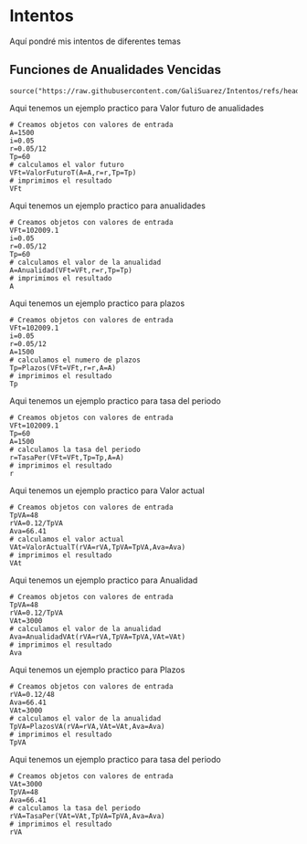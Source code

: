 # Intentos
Aquí pondré mis intentos de diferentes temas

## Funciones de Anualidades Vencidas
```
source("https://raw.githubusercontent.com/GaliSuarez/Intentos/refs/heads/main/FuncionesAnualidadVencida%20(6).R")
```
Aqui tenemos un ejemplo practico para Valor futuro de anualidades
```
# Creamos objetos con valores de entrada
A=1500
i=0.05
r=0.05/12
Tp=60
# calculamos el valor futuro
VFt=ValorFuturoT(A=A,r=r,Tp=Tp)
# imprimimos el resultado
VFt
```
Aqui tenemos un ejemplo practico para anualidades
```
# Creamos objetos con valores de entrada
VFt=102009.1
i=0.05
r=0.05/12
Tp=60
# calculamos el valor de la anualidad
A=Anualidad(VFt=VFt,r=r,Tp=Tp)
# imprimimos el resultado
A
```
Aqui tenemos un ejemplo practico para plazos
```
# Creamos objetos con valores de entrada
VFt=102009.1
i=0.05
r=0.05/12
A=1500
# calculamos el numero de plazos
Tp=Plazos(VFt=VFt,r=r,A=A)
# imprimimos el resultado
Tp
```
Aqui tenemos un ejemplo practico para tasa del periodo
```
# Creamos objetos con valores de entrada
VFt=102009.1
Tp=60
A=1500
# calculamos la tasa del periodo
r=TasaPer(VFt=VFt,Tp=Tp,A=A)
# imprimimos el resultado
r
```
Aqui tenemos un ejemplo practico para Valor actual 
```
# Creamos objetos con valores de entrada
TpVA=48
rVA=0.12/TpVA
Ava=66.41
# calculamos el valor actual
VAt=ValorActualT(rVA=rVA,TpVA=TpVA,Ava=Ava)
# imprimimos el resultado
VAt
```

Aqui tenemos un ejemplo practico para Anualidad 
```
# Creamos objetos con valores de entrada
TpVA=48
rVA=0.12/TpVA
VAt=3000
# calculamos el valor de la anualidad
Ava=AnualidadVAt(rVA=rVA,TpVA=TpVA,VAt=VAt)
# imprimimos el resultado
Ava
```
Aqui tenemos un ejemplo practico para Plazos
```
# Creamos objetos con valores de entrada
rVA=0.12/48
Ava=66.41
VAt=3000
# calculamos el valor de la anualidad
TpVA=PlazosVA(rVA=rVA,VAt=VAt,Ava=Ava)
# imprimimos el resultado
TpVA
```
Aqui tenemos un ejemplo practico para tasa del periodo
```
# Creamos objetos con valores de entrada
VAt=3000
TpVA=48
Ava=66.41
# calculamos la tasa del periodo
rVA=TasaPer(VAt=VAt,TpVA=TpVA,Ava=Ava)
# imprimimos el resultado
rVA
```
